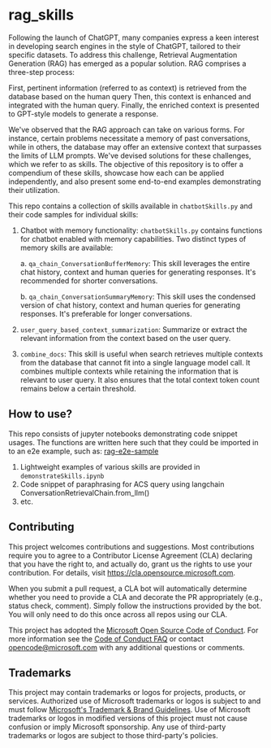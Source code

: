 # rag_skills

Following the launch of ChatGPT, many companies express a keen interest in developing search engines in the style of ChatGPT, tailored to their specific datasets. To address this challenge, Retrieval Augmentation Generation (RAG) has emerged as a popular solution. RAG comprises a three-step process: 

First, pertinent information (referred to as context) is retrieved from the database based on the human query
Then, this context is enhanced and integrated with the human query.
Finally, the enriched context is presented to GPT-style models to generate a response.

We've observed that the RAG approach can take on various forms. For instance, certain problems necessitate a memory of past conversations, while in others, the database may offer an extensive context that surpasses the limits of LLM prompts. We've devised solutions for these challenges, which we refer to as skills. The objective of this repository is to offer a compendium of these skills, showcase how each can be applied independently, and also present some end-to-end examples demonstrating their utilization.

This repo contains a collection of skills available in `chatbotSkills.py` and their code samples for individual skills: 

1. Chatbot with memory functionality: `chatbotSkills.py` contains functions for chatbot enabled with memory capabilities. Two distinct types of memory skills are available:

    a. `qa_chain_ConversationBufferMemory`: This skill leverages the entire chat history, context and human queries for generating responses. It's recommended for shorter conversations.

    b. `qa_chain_ConversationSummaryMemory`: This skill uses the condensed version of chat history, context and human queries for generating responses. It's preferable for longer conversations.

2. `user_query_based_context_summarization`: Summarize or extract the relevant information from the context based on the user query. 

3. `combine_docs`: This skill is useful when search retrieves multiple contexts from the database that cannot fit into a single language model call. It combines multiple contexts while retaining the information that is relevant to user query. It also ensures that the total context token count remains below a certain threshold. 

## How to use?

This repo consists of jupyter notebooks demonstrating code snippet usages. The functions are written here such that they could be imported in to an e2e example, such as: [rag-e2e-sample](https://github.com/microsoft/rag-e2e-sample)

1. Lightweight examples of various skills are provided in `demonstrateSkills.ipynb`
2. Code snippet of paraphrasing for ACS query using langchain ConversationRetrievalChain.from_llm()
3. etc.

## Contributing

This project welcomes contributions and suggestions.  Most contributions require you to agree to a
Contributor License Agreement (CLA) declaring that you have the right to, and actually do, grant us
the rights to use your contribution. For details, visit https://cla.opensource.microsoft.com.

When you submit a pull request, a CLA bot will automatically determine whether you need to provide
a CLA and decorate the PR appropriately (e.g., status check, comment). Simply follow the instructions
provided by the bot. You will only need to do this once across all repos using our CLA.

This project has adopted the [Microsoft Open Source Code of Conduct](https://opensource.microsoft.com/codeofconduct/).
For more information see the [Code of Conduct FAQ](https://opensource.microsoft.com/codeofconduct/faq/) or
contact [opencode@microsoft.com](mailto:opencode@microsoft.com) with any additional questions or comments.

## Trademarks

This project may contain trademarks or logos for projects, products, or services. Authorized use of Microsoft 
trademarks or logos is subject to and must follow 
[Microsoft's Trademark & Brand Guidelines](https://www.microsoft.com/en-us/legal/intellectualproperty/trademarks/usage/general).
Use of Microsoft trademarks or logos in modified versions of this project must not cause confusion or imply Microsoft sponsorship.
Any use of third-party trademarks or logos are subject to those third-party's policies.






